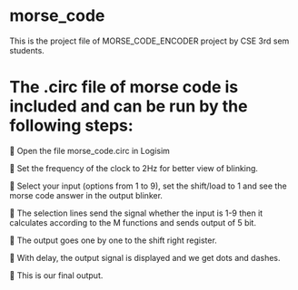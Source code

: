 # morse_code

This is the project file of MORSE_CODE_ENCODER project by CSE 3rd sem students.

# The .circ file of morse code is included and can be run by the following steps:

	Open the file morse_code.circ in Logisim

	Set the frequency of the clock to 2Hz for better view of blinking.

	Select your input (options from 1 to 9), set the shift/load to 1 and see the morse code answer in the output blinker.

	The selection lines send the signal whether the input is 1-9 then it calculates according to the M functions and sends output of 5 bit.

	The output goes one by one to the shift right register.

	With delay, the output signal is displayed and we get dots and dashes.

	This is our final output.
